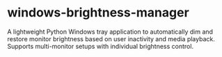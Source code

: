 # windows-brightness-manager
A lightweight Python Windows tray application to automatically dim and restore monitor brightness based on user inactivity and media playback. Supports multi-monitor setups with individual brightness control.
